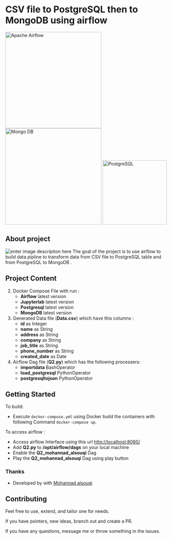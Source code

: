# CSV file to PostgreSQL then to MongoDB using airflow

<img src="https://upload.wikimedia.org/wikipedia/commons/d/de/AirflowLogo.png" width="300" alt="Apache Airflow"/>
<img src="https://webassets.mongodb.com/_com_assets/cms/MongoDB_Logo_FullColorBlack_RGB-4td3yuxzjs.png" width="300"  alt="Mongo DB"/>
<img src="https://cdn.iconscout.com/icon/free/png-256/postgresql-11-1175122.png" width="200" alt="PostgreSQL"/>


## About project

![enter image description here](https://i.ibb.co/9cF0nKp/Screen-Shot-2021-05-19-at-12-08-51-AM.png)
The goal of the project is to use airflow to build data pipline to transform data from CSV file to PostgreSQL table and from PostgreSQL to MongoDB .



## Project Content

2. Docker Compose File with run :
    * **Airflow** latest version 
    * **Jupyterlab** latest version
    * **Postgresql** latest version
    * **MongoDB** latest version
3. Generated Data file (**Data.csv**) which have this columns : 
    * **id** as Integer
    * **name** as String
    * **address** as String
    * **company** as String
    * **job_title** as String
    * **phone_number** as String
    * **created_date** as  Date
5. Airflow Dag file (**Q2.py**) which has the following processers:
    * **importdata** BashOperator
    * **load_postgresql** PythonOperator
    * **postgresqltojson** PythonOperator

## Getting Started

To build:
- Execute `docker-compose.yml` using Docker build the containers with following Command `docker-compose up`. 

To access airflow :
- Access airflow Interface using this url [http://localhost:8080/](http://localhost:8080/)
- Add **Q2.py** to **/opt/airflow/dags** on your local machine  
- Enable the **Q2_mohannad_alsouqi** Dag 
- Play the **Q2_mohannad_alsouqi** Dag using play button 

### Thanks

* Developed by with [Mohannad alsouqi](mailto:mohannad.alsouqi@gmail.com)

## Contributing

Feel free to use, extend, and tailor one for needs.

If you have pointers, new ideas, branch out and create a PR.

If you have any questions, message me or throw something in the issues.
